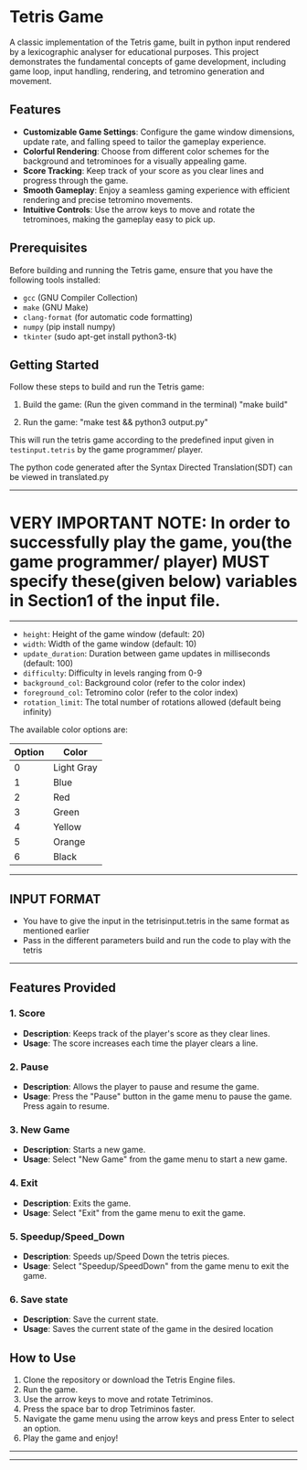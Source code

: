 # Tetris Game

A classic implementation of the Tetris game, built in python input rendered by a lexicographic analyser  for educational purposes. This project demonstrates the fundamental concepts of game development, including game loop, input handling, rendering, and tetromino generation and movement.

## Features

- **Customizable Game Settings**: Configure the game window dimensions, update rate, and falling speed to tailor the gameplay experience.
- **Colorful Rendering**: Choose from different color schemes for the background and tetrominoes for a visually appealing game.
- **Score Tracking**: Keep track of your score as you clear lines and progress through the game.
- **Smooth Gameplay**: Enjoy a seamless gaming experience with efficient rendering and precise tetromino movements.
- **Intuitive Controls**: Use the arrow keys to move and rotate the tetrominoes, making the gameplay easy to pick up.

## Prerequisites

Before building and running the Tetris game, ensure that you have the following tools installed:

- `gcc` (GNU Compiler Collection)
- `make` (GNU Make)
- `clang-format` (for automatic code formatting)
- `numpy` (pip install numpy)
- `tkinter` (sudo apt-get install python3-tk)

## Getting Started

Follow these steps to build and run the Tetris game:

1. Build the game: (Run the given command in the terminal)
"make build"

2. Run the game:
"make test && python3 output.py" 

This will run the tetris game according to the predefined input given in `testinput.tetris` by the game programmer/ player.

The python code generated after the Syntax Directed Translation(SDT) can be viewed in translated.py

-------------------------------------------------------------------------------------------------------------------------------------------------------------
# VERY IMPORTANT NOTE: In order to successfully play the game, you(the game programmer/ player) MUST specify these(given below) variables in Section1 of the input file.
-------------------------------------------------------------------------------------------------------------------------------------------------------------

- `height`: Height of the game window (default: 20)
- `width`: Width of the game window (default: 10)
- `update_duration`: Duration between game updates in milliseconds (default: 100)
- `difficulty`: Difficulty in levels ranging from 0-9
- `background_col`: Background color (refer to the color index)
- `foreground_col`: Tetromino color  (refer to the color index)
- `rotation_limit`: The total number of rotations allowed (default being infinity)

The available color options are:

| Option | Color            |
|--------|------------------|
| 0      | Light Gray       |
| 1      | Blue             |
| 2      | Red              |
| 3      | Green            |
| 4      | Yellow           |
| 5      | Orange           |
| 6      | Black            |

-------------------------------------------------------------------------------------------------------------------------------------------------------------
## INPUT FORMAT
  - You have to give the input in the tetrisinput.tetris in the same format as mentioned earlier
  - Pass in the different parameters build and run the code to play with the tetris
-------------------------------------------------------------------------------------------------------------------------------------------------------------
## Features Provided
### 1. Score

- **Description**: Keeps track of the player's score as they clear lines.
- **Usage**: The score increases each time the player clears a line.

### 2. Pause

- **Description**: Allows the player to pause and resume the game.
- **Usage**: Press the "Pause" button in the game menu to pause the game. Press again to resume.

### 3. New Game

- **Description**: Starts a new game.
- **Usage**: Select "New Game" from the game menu to start a new game.

### 4. Exit

- **Description**: Exits the game.
- **Usage**: Select "Exit" from the game menu to exit the game.

### 5. Speedup/Speed_Down

- **Description**: Speeds up/Speed Down the tetris pieces.
- **Usage**: Select "Speedup/SpeedDown" from the game menu to exit the game.

### 6. Save state

- **Description**: Save the current state.
- **Usage**: Saves the current state of the game in the desired location




## How to Use

1. Clone the repository or download the Tetris Engine files.
2. Run the game.
3. Use the arrow keys to move and rotate Tetriminos.
4. Press the space bar to drop Tetriminos faster.
5. Navigate the game menu using the arrow keys and press Enter to select an option.
6. Play the game and enjoy!
-------------------------------------------------------------------------------------------------------------------------------------------------------------







****
